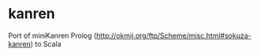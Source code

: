 kanren
======

Port of miniKanren Prolog (http://okmij.org/ftp/Scheme/misc.html#sokuza-kanren) to Scala
